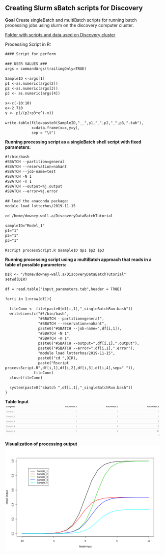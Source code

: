 ## Creating Slurm sBatch scripts for Discovery

**Goal**
Create singleBatch and multiBatch scripts for running batch processing jobs using slurm on the discovery computer cluster.

[Folder with scripts and data used on Discovery cluster](https://github.com/adowneywall/Tutorials/tree/master/src/DiscoveryDataBatchTutorial)

Processing Script in R:
```{r}
#### Script for perform

### USER VALUES ###
args = commandArgs(trailingOnly=TRUE)

SampleID <-args[1]
p1 <-as.numeric(args[2])
p2 <-as.numeric(args[3])
p3 <- as.numeric(args[4])

x<-c(-10:10)
e<-2.718
y <- p1/(p2+p3*e^(-x))

write.table(file=paste0(SampleID,"__",p1,"_",p2,"_",p3,".tab"),
            x=data.frame(x=x,y=y),
            sep = "\t")
```

**Running processing script as a singleBatch shell script with fixed parameters:**
```
#!/bin/bash
#SBATCH --partition=general
#SBATCH --reservation=nahant
#SBATCH --job-name=test
#SBATCH -N 1
#SBATCH -n 1
#SBATCH --output=%j.output
#SBATCH --error=%j.error

## load the anaconda package:
module load lotterhos/2019-11-15

cd /home/downey-wall.a/DiscoveryDataBatchTutorial

sampleID="Model_1"
p1="1"
p2="1"
p3="1"

Rscript processScript.R $sampleID $p1 $p2 $p3
```

**Running processing script using a multiBatch approach that reads in a table of possible parameters:**
```
DIR <- "/home/downey-wall.a/DiscoveryDataBatchTutorial"
setwd(DIR)

df = read.table("input_parameters.tab",header = TRUE)

for(i in 1:nrow(df)){
  
  fileConn <- file(paste0(df[i,1],"_singleBatchRun.bash"))
  writeLines(c("#!/bin/bash",
               "#SBATCH --partition=general",
               "#SBATCH --reservation=nahant",
               paste0("#SBATCH --job-name=",df[i,1]),
               "#SBATCH -N 1",
               "#SBATCH -n 1",
               paste0("#SBATCH --output=",df[i,1],".output"),
               paste0("#SBATCH --error=",df[i,1],".error"),
               "module load lotterhos/2019-11-15",
               paste0("cd ",DIR),
               paste("Rscript processScript.R",df[i,1],df[i,2],df[i,3],df[i,4],sep=" ")),
             fileConn)
  close(fileConn)
  
  system(paste0("sbatch ",df[i,1],"_singleBatchRun.bash"))
}
```

**Table Input**
![](https://github.com/adowneywall/Tutorials/blob/master/img/slurmBatchTutorial_inputTable.png)

**Visualization of processing output**
![](https://github.com/adowneywall/Tutorials/blob/master/img/slurmBatchTutorial_multiBatchFigure.png)
